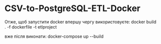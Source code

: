 # CSV-to-PostgreSQL-ETL-Docker

Отже, щоб запустити docker впершу чергу використовуєте:
docker build . -f dockerfile -t etlproject

вже після виконати: docker-compose up --build

